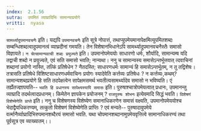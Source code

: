 ```yaml
---
index:  2.1.56
sutra:  उपमितं व्याघ्रादिभिः सामान्याप्रयोगे
vritti:  nyasa
---
```


`सामर्थ्यादुपमानवचनैः` इति। यद्यपि `उपमानवचनैः` इति सूत्रे नोपात्तं, तथाप्युपमेयमानापेक्षमित्युपमितशब्दः सम्बन्धिशब्दत्वादुपमानत्वं व्याघ्रदीनां गमयति। तेन विशेषानभिधानेऽपि सामर्थ्यादुपमानवचनैस्तैः समासो विज्ञायते। `न चेत्सामान्यवाची शब्दः प्रयुज्यते` इति। उपमानोपमेययोः साधारणो धर्मः, शौर्यादि, सामान्यम्ष यदि तद्वाची शब्दो न प्रयुज्यते, एवं सति समासो भवति; नान्यथा। ननु च सामान्यस्य समासेऽन्तर्भूत्तवात् त्दवाचिनां शब्दानां प्रयोगो नास्ति, तत्किं प्रतिषेधेन ? नैतदस्ति; साधारणधर्मः सामान्यं हि समासेऽन्तर्भूतम्, न तु तद्विशेषः। तत्रासति प्रतिषेधे विशिष्टसाधारणधर्मवाचिनः प्रयोगः स्यादेवेति कर्त्तव्यः प्रतिषेधः ? न कर्त्तव्यः,कथम्? सामान्यशब्दप्रयोगे हि सति तदपेक्षत्वेन सापेक्षमसमर्थ भवतीत्यसामर्थ्यादेव समासो न भविष्यति। एं तर्ह्येतज्ज्ञापयति-- `भवति हि प्रधानस्य सापेक्ष्यस्यापि समासः` इति। पुरुषाश्चात्रोपमेयत्वात् प्रधानः, उपमानन्तु व्याघ्रादि तदर्थत्वादप्रधानम्। किमेतेन ज्ञापकेन प्रयोजनम् ? `राजपुरुषः शोभनः` इत्येवमादि सिद्धं भवति। `विशेषणं विशेष्येणेति प्राप्ते` इति। ननु च विशेषणस्य विशेष्येण समानाधिकरणेन समासं वक्ष्यति, उपमानोपमेययोश्च भेदाद्वैयधिकरण्यम्, तत्कुतो विशेषणं विशेष्येणेति प्राप्तिः ? एवं मन्यते-- पुरुषादावुपमेये वर्त्मानैर्व्याघ्रादिभिरुपमानशब्दैरयं समासो भवति. यथा चोपमानशब्दानामुपमेयवृत्तित्वे सामानाधिकरण्यं तथा पूर्वसूत्र एव व्याख्यातम्।।

